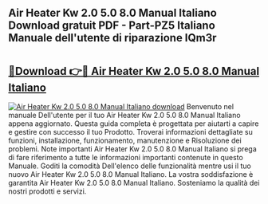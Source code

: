 ## Air Heater Kw 2.0 5.0 8.0 Manual Italiano Download gratuit PDF - Part-PZ5 Italiano Manuale dell'utente di riparazione IQm3r

# <h2><a href="http://dfffngx.blite.top/?on=Air+Heater+Kw+2.0+5.0+8.0+Manual+Italiano">🔗Download 👉🔴 Air Heater Kw 2.0 5.0 8.0 Manual Italiano</a></h2>

[![Air Heater Kw 2.0 5.0 8.0 Manual Italiano download](https://i.imgur.com/lujVjoI.png)](http://dfffngx.blite.top/?on=Air+Heater+Kw+2.0+5.0+8.0+Manual+Italiano)
Benvenuto nel manuale Dell'utente per il tuo Air Heater Kw 2.0 5.0 8.0 Manual Italiano appena aggiornato. Questa guida completa è progettata per aiutarti a capire e gestire con successo il tuo Prodotto. Troverai informazioni dettagliate su funzioni, installazione, funzionamento, manutenzione e Risoluzione dei problemi. Note importanti Air Heater Kw 2.0 5.0 8.0 Manual Italiano si prega di fare riferimento a tutte le informazioni importanti contenute in questo Manuale. Goditi la comodità Dell'elenco delle funzionalità mentre usi il tuo nuovo Air Heater Kw 2.0 5.0 8.0 Manual Italiano. La vostra soddisfazione è garantita Air Heater Kw 2.0 5.0 8.0 Manual Italiano. Sosteniamo la qualità dei nostri prodotti e servizi.
